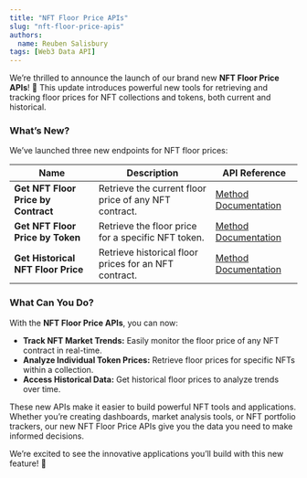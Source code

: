 ```yaml
---
title: "NFT Floor Price APIs"
slug: "nft-floor-price-apis"
authors:
  name: Reuben Salisbury
tags: [Web3 Data API]
---
```


We’re thrilled to announce the launch of our brand new **NFT Floor Price APIs**! 🎉 This update introduces powerful new tools for retrieving and tracking floor prices for NFT collections and tokens, both current and historical.

### What’s New?

We’ve launched three new endpoints for NFT floor prices:

| Name                                | Description                                           | API Reference                                                                                         |
| ----------------------------------- | ----------------------------------------------------- | ----------------------------------------------------------------------------------------------------- |
| **Get NFT Floor Price by Contract** | Retrieve the current floor price of any NFT contract. | [Method Documentation](/web3-data-api/evm/reference/price/get-nft-floor-price-by-contract)            |
| **Get NFT Floor Price by Token**    | Retrieve the floor price for a specific NFT token.    | [Method Documentation](/web3-data-api/evm/reference/price/get-nft-floor-price-by-token)               |
| **Get Historical NFT Floor Price**  | Retrieve historical floor prices for an NFT contract. | [Method Documentation](/web3-data-api/evm/reference/price/get-nft-historical-floor-price-by-contract) |

### What Can You Do?

With the **NFT Floor Price APIs**, you can now:

- **Track NFT Market Trends:** Easily monitor the floor price of any NFT contract in real-time.
- **Analyze Individual Token Prices:** Retrieve floor prices for specific NFTs within a collection.
- **Access Historical Data:** Get historical floor prices to analyze trends over time.

These new APIs make it easier to build powerful NFT tools and applications. Whether you’re creating dashboards, market analysis tools, or NFT portfolio trackers, our new NFT Floor Price APIs give you the data you need to make informed decisions.

We’re excited to see the innovative applications you’ll build with this new feature! 🚀
